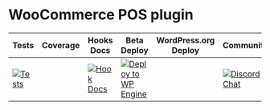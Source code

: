 # WooCommerce POS plugin

| Tests | Coverage | Hooks Docs | Beta Deploy | WordPress.org Deploy | Community |
| -- | -- | -- | -- | -- | -- |
| [![Tests](https://github.com/wcpos/woocommerce-pos/actions/workflows/tests.yml/badge.svg)](https://github.com/wcpos/woocommerce-pos/actions/workflows/tests.yml) | | [![Hook Docs](https://github.com/wcpos/woocommerce-pos/actions/workflows/build-docs.yml/badge.svg)](https://wcpos.github.io/woocommerce-pos) |[![Deploy to WP Engine](https://github.com/wcpos/woocommerce-pos/actions/workflows/wp-engine.yml/badge.svg)](https://wcposdev.wpengine.com/pos) | | [![Discord Chat](https://img.shields.io/discord/711884517081612298?color=%237289DA&label=WCPOS&logo=discord&logoColor=white)](https://wcpos.com/discord) |